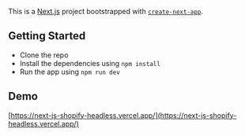 This is a [Next.js](https://nextjs.org) project bootstrapped with [`create-next-app`](https://nextjs.org/docs/app/api-reference/cli/create-next-app).

## Getting Started

- Clone the repo
- Install the dependencies using `npm install`
- Run the app using `npm run dev`

## Demo

[https://next-js-shopify-headless.vercel.app/](https://next-js-shopify-headless.vercel.app/)
